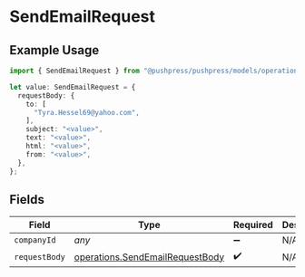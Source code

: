 # SendEmailRequest

## Example Usage

```typescript
import { SendEmailRequest } from "@pushpress/pushpress/models/operations";

let value: SendEmailRequest = {
  requestBody: {
    to: [
      "Tyra.Hessel69@yahoo.com",
    ],
    subject: "<value>",
    text: "<value>",
    html: "<value>",
    from: "<value>",
  },
};
```

## Fields

| Field                                                                              | Type                                                                               | Required                                                                           | Description                                                                        |
| ---------------------------------------------------------------------------------- | ---------------------------------------------------------------------------------- | ---------------------------------------------------------------------------------- | ---------------------------------------------------------------------------------- |
| `companyId`                                                                        | *any*                                                                              | :heavy_minus_sign:                                                                 | N/A                                                                                |
| `requestBody`                                                                      | [operations.SendEmailRequestBody](../../models/operations/sendemailrequestbody.md) | :heavy_check_mark:                                                                 | N/A                                                                                |